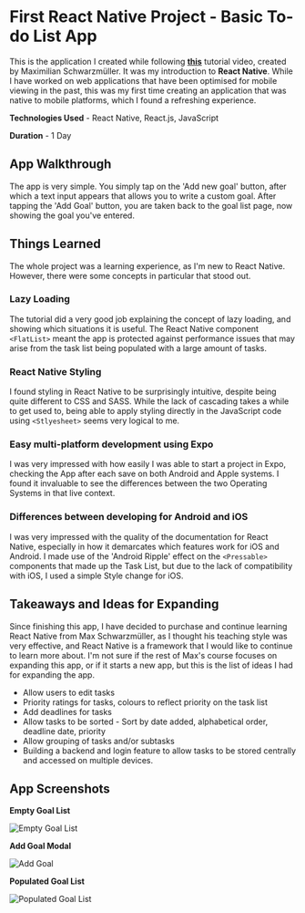 # First React Native Project - Basic To-do List App

This is the application I created while following **[this](https://www.youtube.com/watch?v=VozPNrt-LfE)** tutorial video, created by Maximilian Schwarzmüller. It was my introduction to **React Native**. While I have worked on web applications that have been optimised for mobile viewing in the past, this was my first time creating an application that was native to mobile platforms, which I found a refreshing experience.

**Technologies Used** - React Native, React.js, JavaScript

**Duration** - 1 Day

## App Walkthrough

The app is very simple. You simply tap on the 'Add new goal' button, after which a text input appears that allows you to write a custom goal. After tapping the 'Add Goal' button, you are taken back to the goal list page, now showing the goal you've entered.

## Things Learned

The whole project was a learning experience, as I'm new to React Native. However, there were some concepts in particular that stood out.

### Lazy Loading

The tutorial did a very good job explaining the concept of lazy loading, and showing which situations it is useful. The React Native component `<FlatList>` meant the app is protected against performance issues that may arise from the task list being populated with a large amount of tasks.

### React Native Styling

I found styling in React Native to be surprisingly intuitive, despite being quite different to CSS and SASS. While the lack of cascading takes a while to get used to, being able to apply styling directly in the JavaScript code using `<Stlyesheet>` seems very logical to me.

### Easy multi-platform development using Expo

I was very impressed with how easily I was able to start a project in Expo, checking the App after each save on both Android and Apple systems. I found it invaluable to see the differences between the two Operating Systems in that live context.

### Differences between developing for Android and iOS

I was very impressed with the quality of the documentation for React Native, especially in how it demarcates which features work for iOS and Android. I made use of the 'Android Ripple' effect on the `<Pressable>` components that made up the Task List, but due to the lack of compatibility with iOS, I used a simple Style change for iOS.

## Takeaways and Ideas for Expanding

Since finishing this app, I have decided to purchase and continue learning React Native from Max Schwarzmüller, as I thought his teaching style was very effective, and React Native is a framework that I would like to continue to learn more about. I'm not sure if the rest of Max's course focuses on expanding this app, or if it starts a new app, but this is the list of ideas I had for expanding the app.

- Allow users to edit tasks
- Priority ratings for tasks, colours to reflect priority on the task list
- Add deadlines for tasks
- Allow tasks to be sorted - Sort by date added, alphabetical order, deadline date, priority
- Allow grouping of tasks and/or subtasks
- Building a backend and login feature to allow tasks to be stored centrally and accessed on multiple devices.

## App Screenshots

**Empty Goal List**

![Empty Goal List](./RNCourse/assets/readme-screenshots/1-EmptyGoalList.png)

**Add Goal Modal**

![Add Goal](./RNCourse/assets/readme-screenshots/2-GoalInput.PNG)

**Populated Goal List**

![Populated Goal List](./RNCourse/assets/readme-screenshots/3-PopulatedGoalList.PNG)
